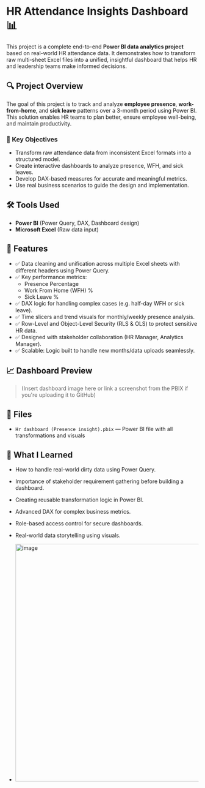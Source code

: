# HR Attendance Insights Dashboard 📊

This project is a complete end-to-end **Power BI data analytics project** based on real-world HR attendance data. It demonstrates how to transform raw multi-sheet Excel files into a unified, insightful dashboard that helps HR and leadership teams make informed decisions.

## 🔍 Project Overview

The goal of this project is to track and analyze **employee presence**, **work-from-home**, and **sick leave** patterns over a 3-month period using Power BI. This solution enables HR teams to plan better, ensure employee well-being, and maintain productivity.

### 🎯 Key Objectives
- Transform raw attendance data from inconsistent Excel formats into a structured model.
- Create interactive dashboards to analyze presence, WFH, and sick leaves.
- Develop DAX-based measures for accurate and meaningful metrics.
- Use real business scenarios to guide the design and implementation.

## 🛠 Tools Used
- **Power BI** (Power Query, DAX, Dashboard design)
- **Microsoft Excel** (Raw data input)

## 📌 Features
- ✅ Data cleaning and unification across multiple Excel sheets with different headers using Power Query.
- ✅ Key performance metrics:
  - Presence Percentage
  - Work From Home (WFH) %
  - Sick Leave %
- ✅ DAX logic for handling complex cases (e.g. half-day WFH or sick leave).
- ✅ Time slicers and trend visuals for monthly/weekly presence analysis.
- ✅ Row-Level and Object-Level Security (RLS & OLS) to protect sensitive HR data.
- ✅ Designed with stakeholder collaboration (HR Manager, Analytics Manager).
- ✅ Scalable: Logic built to handle new months/data uploads seamlessly.

## 📈 Dashboard Preview

> (Insert dashboard image here or link a screenshot from the PBIX if you're uploading it to GitHub)

## 📂 Files
- `Hr dashboard (Presence insight).pbix` — Power BI file with all transformations and visuals

## 🧠 What I Learned
- How to handle real-world dirty data using Power Query.
- Importance of stakeholder requirement gathering before building a dashboard.
- Creating reusable transformation logic in Power BI.
- Advanced DAX for complex business metrics.
- Role-based access control for secure dashboards.
- Real-world data storytelling using visuals.

- <img width="1101" height="621" alt="image" src="https://github.com/user-attachments/assets/1ee88fa9-5603-4f28-aab1-a077e3f41f37" />



